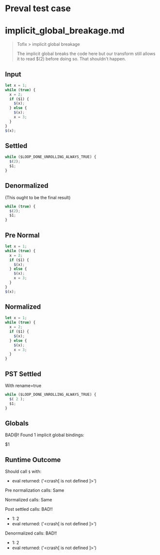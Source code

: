 # Preval test case

# implicit_global_breakage.md

> Tofix > implicit global breakage
>
> The implicit global breaks the code here but our transform
> still allows it to read $(2) before doing so. That shouldn't happen.

## Input

`````js filename=intro
let x = 1;
while (true) {
  x = 2;
  if ($1) {
    $(x);
  } else {
    $(x);
    x = 3;
  }
}
$(x);
`````

## Settled


`````js filename=intro
while ($LOOP_DONE_UNROLLING_ALWAYS_TRUE) {
  $(2);
  $1;
}
`````

## Denormalized
(This ought to be the final result)

`````js filename=intro
while (true) {
  $(2);
  $1;
}
`````

## Pre Normal


`````js filename=intro
let x = 1;
while (true) {
  x = 2;
  if ($1) {
    $(x);
  } else {
    $(x);
    x = 3;
  }
}
$(x);
`````

## Normalized


`````js filename=intro
let x = 1;
while (true) {
  x = 2;
  if ($1) {
    $(x);
  } else {
    $(x);
    x = 3;
  }
}
`````

## PST Settled
With rename=true

`````js filename=intro
while ($LOOP_DONE_UNROLLING_ALWAYS_TRUE) {
  $( 2 );
  $1;
}
`````

## Globals

BAD@! Found 1 implicit global bindings:

$1

## Runtime Outcome

Should call `$` with:
 - eval returned: ('<crash[ <ref> is not defined ]>')

Pre normalization calls: Same

Normalized calls: Same

Post settled calls: BAD!!
 - 1: 2
 - eval returned: ('<crash[ <ref> is not defined ]>')

Denormalized calls: BAD!!
 - 1: 2
 - eval returned: ('<crash[ <ref> is not defined ]>')
